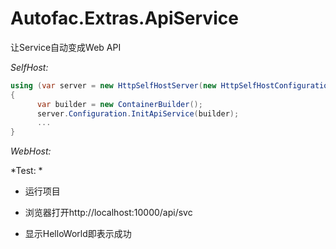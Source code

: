 # Autofac.Extras.ApiService
让Service自动变成Web API


*SelfHost:*
```csharp
using (var server = new HttpSelfHostServer(new HttpSelfHostConfiguration("http://localhost:10000")))
{
      var builder = new ContainerBuilder();
      server.Configuration.InitApiService(builder);
      ...
}
```


*WebHost:*



*Test:  *

- 运行项目

- 浏览器打开http://localhost:10000/api/svc

- 显示HelloWorld即表示成功
